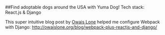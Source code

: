 ##Find adoptable dogs around the USA with Yuma Dog!
Tech stack: React.js & Django

This super intuitive blog post by [Owais Lone](http://owaislone.org) helped me configure Webpack with Django: http://owaislone.org/blog/webpack-plus-reactjs-and-django/
